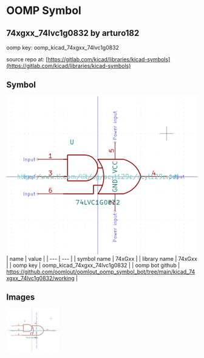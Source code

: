 # OOMP Symbol  
## 74xgxx_74lvc1g0832  by arturo182  
  
oomp key: oomp_kicad_74xgxx_74lvc1g0832  
  
source repo at: [https://gitlab.com/kicad/libraries/kicad-symbols](https://gitlab.com/kicad/libraries/kicad-symbols)  
## Symbol  
  
[![working.png](working_600.png)](working.png)  
| name | value | 
| --- | --- | 
| symbol name | 74xGxx | 
| library name | 74xGxx | 
| oomp key | oomp_kicad_74xgxx_74lvc1g0832 | 
| oomp bot github | https://github.com/oomlout/oomlout_oomp_symbol_bot/tree/main/kicad_74xgxx_74lvc1g0832/working | 
## Images  
  
[![working.png](working_140.png)](working.png)  
